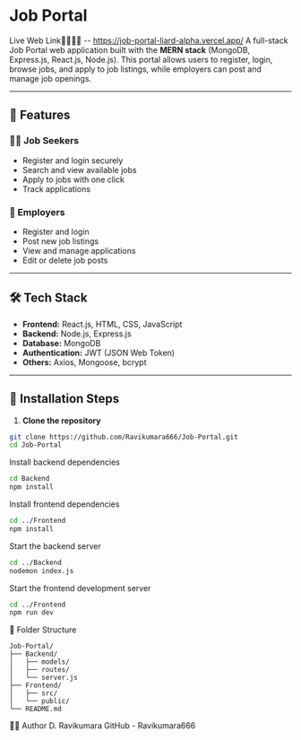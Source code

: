 # Job Portal  

Live Web Link🔗🔗📌📌  --  https://job-portal-liard-alpha.vercel.app/         A full-stack Job Portal web application built with the **MERN stack** (MongoDB, Express.js, React.js, Node.js). This portal allows users to register, login, browse jobs, and apply to job listings, while employers can post and manage job openings.

---

## 🌟 Features

### 👨‍💼 Job Seekers
- Register and login securely
- Search and view available jobs
- Apply to jobs with one click
- Track applications

### 🏢 Employers
- Register and login
- Post new job listings
- View and manage applications
- Edit or delete job posts

---

## 🛠️ Tech Stack

- **Frontend:** React.js, HTML, CSS, JavaScript
- **Backend:** Node.js, Express.js
- **Database:** MongoDB
- **Authentication:** JWT (JSON Web Token)
- **Others:** Axios, Mongoose, bcrypt

---

## 🔧 Installation Steps

1. **Clone the repository**

```bash
git clone https://github.com/Ravikumara666/Job-Portal.git
cd Job-Portal
```
Install backend dependencies

```bash
cd Backend
npm install
```
Install frontend dependencies
```bash
cd ../Frontend
npm install
```
Start the backend server

```bash
cd ../Backend
nodemon index.js
```
Start the frontend development server
```bash
cd ../Frontend
npm run dev
```
📁 Folder Structure
```
Job-Portal/
├── Backend/
│   ├── models/
│   ├── routes/
│   └── server.js
├── Frontend/
│   ├── src/
│   └── public/
└── README.md
```

🙋‍♂️ Author
D. Ravikumara
GitHub - Ravikumara666


